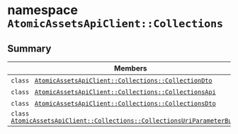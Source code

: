 # namespace `AtomicAssetsApiClient::Collections` 

## Summary

 Members                                | Descriptions                                
----------------------------------------|---------------------------------------------
`class ` [`AtomicAssetsApiClient::Collections::CollectionDto`](.github/workflows/documentation/md/AtomicAssetsApiClient--Collections--CollectionDto.md#class_atomic_assets_api_client_1_1_collections_1_1_collection_dto) | 
`class ` [`AtomicAssetsApiClient::Collections::CollectionsApi`](.github/workflows/documentation/md/AtomicAssetsApiClient--Collections--CollectionsApi.md#class_atomic_assets_api_client_1_1_collections_1_1_collections_api) | 
`class ` [`AtomicAssetsApiClient::Collections::CollectionsDto`](.github/workflows/documentation/md/AtomicAssetsApiClient--Collections--CollectionsDto.md#class_atomic_assets_api_client_1_1_collections_1_1_collections_dto) | 
`class ` [`AtomicAssetsApiClient::Collections::CollectionsUriParameterBuilder`](.github/workflows/documentation/md/AtomicAssetsApiClient--Collections--CollectionsUriParameterBuilder.md#class_atomic_assets_api_client_1_1_collections_1_1_collections_uri_parameter_builder) | 

